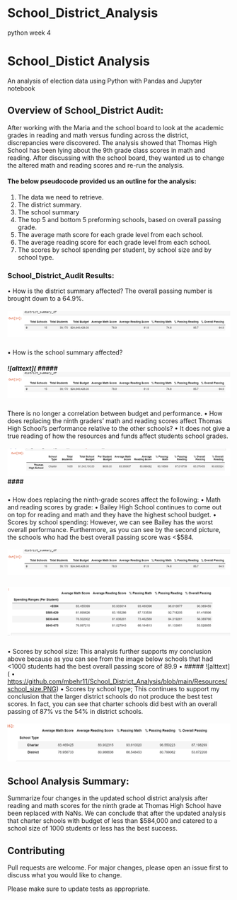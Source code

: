 # School_District_Analysis
python week 4
# School_Distict Analysis
An analysis of election data using Python with Pandas and Jupyter notebook

## Overview of School_District Audit:
After working with the Maria and the school board to look at the academic grades in reading and math versus funding across the district, discrepancies were discovered. The analysis showed that Thomas High School has been lying about the 9th grade class scores in math and reading. After discussing with the school board, they wanted us to change the altered math and reading scores and re-run the analysis.
#### The below pseudocode provided us an outline for the analysis: 

1.	The data we need to retrieve.
2.	The district summary.
3.	The school summary
4.	The top 5 and bottom 5 preforming schools, based on overall passing grade. 
5.	The average math score for each grade level from each school.
6.	The average reading score for each grade level from each school.
7.	The scores by school spending per student, by school size and by school type.

### School_District_Audit Results:

•	How is the district summary affected?
The overall passing number is brought down to a 64.9%.
##### ![alttext]( https://github.com/mbehr11/School_District_Analysis/blob/main/Resources/district%20summary.PNG) #####
•	How is the school summary affected?
##### ![alttext]( ##### ![alttext]( https://github.com/mbehr11/School_District_Analysis/blob/main/Resources/district%20summary.PNG) #####
There is no longer a correlation between budget and performance. 
•	How does replacing the ninth graders’ math and reading scores affect Thomas High School’s performance relative to the other schools?
•	It does not give a true reading of how the resources and funds affect students school grades. 
##### ![alttext]( https://github.com/mbehr11/School_District_Analysis/blob/main/Resources/TH-Summary.PNG)####
•	How does replacing the ninth-grade scores affect the following:
•	Math and reading scores by grade: 
•	Bailey High School continues to come out on top for reading and math and they have the highest school budget.
•	Scores by school spending: However, we can see Bailey has the worst overall performance. Furthermore, as you can see by the second picture, the schools who had the best overall passing score was <$584.
##### ![ alttext]( https://github.com/mbehr11/School_District_Analysis/blob/main/Resources/district%20summary.PNG) #####
##### ![ alttext]( https://github.com/mbehr11/School_District_Analysis/blob/main/Resources/spending_ranges.PNG) #####

•	Scores by school size: This analysis further supports my conclusion above because as you can see from the image below schools that had <1000 students had the best overall passing score of 89.9
•	##### ![alttext](
•	https://github.com/mbehr11/School_District_Analysis/blob/main/Resources/school_size.PNG)
•	Scores by school type;
This continues to support my conclusion that the larger district schools do not produce the best test scores. In fact, you can see that charter schools did best with an overall passing of 87% vs the 54% in district schools.
##### ![ alttext]( https://github.com/mbehr11/School_District_Analysis/blob/main/Resources/school_type.PNG) #####

## School Analysis Summary:
Summarize four changes in the updated school district analysis after reading and math scores for the ninth grade at Thomas High School have been replaced with NaNs.
We can conclude that after the updated analysis that charter schools with budget of less than $584,000 and catered to a school size of 1000 students or less has the best success.
## Contributing
Pull requests are welcome. For major changes, please open an issue first to discuss what you would like to change.

Please make sure to update tests as appropriate.
